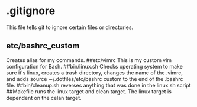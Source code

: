 # .gitignore
This file tells git to ignore certain files or directories.
## etc/bashrc_custom 
Creates alias for my commands.
##etc/vimrc
This is my custom vim configuration for Bash.
##bin/linux.sh
Checks operating system to make sure it's linux, creates a trash directory, changes the name of the .vimrc, and adds source ∼/.dotfiles/etc/bashrc custom to the end of the .bashrc file.
##bin/cleanup.sh
reverses anything that was done in the linux.sh script
##Makefile
runs the linux target and clean target. The linux target is dependent on the celan target.

